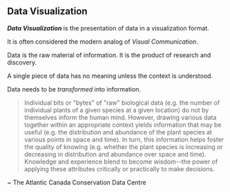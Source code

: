 ##  Data Visualization

_**Data Visualization**_ is the presentation of data in a visualization format.

It is often considered the modern analog of *Visual Communication*.

Data is the raw material of information. It is the product of research and discovery.

A single piece of data has no meaning unless the context is understood.

Data needs to be *transformed* into information.

<!-- This implies that not all data visualizations are based on information, but all information visualizations are data visualizations (and hence that not all information visualizations facilitate knowledge transfer but all knowledge visualizations are information visualizations). -->

<!-- In order to formulate knowledge (a set of rules and principles) on a subject, there must be some form of intelligence that is capable of learning (identifying patterns in information which is then used to define new rules and principles) and then applying said knowledge. This role is often carried out by the users of a visualization, but could also be filled by an *Artificial Intelligence* (AI) utilizing *Machine Learning* (ML) to monitor, analyze, report and administer real-time flows of data through a data pipeline. -->

> Individual bits or "bytes" of "raw" biological data (e.g. the number of individual plants of a given species at a given location) do not by themselves inform the human mind. However, drawing various data together within an appropriate context yields information that may be useful (e.g. the distribution and abundance of the plant species at various points in space and time). In turn, this information helps foster the quality of knowing (e.g. whether the plant species is increasing or decreasing in distribution and abundance over space and time). Knowledge and experience blend to become wisdom--the power of applying these attributes critically or practically to make decisions.

<p>
  <span>~ The Atlantic Canada Conservation Data Centre</span><!-- .element: class="caption" -->
</p><!-- .element: class="caption-wrapper" -->
